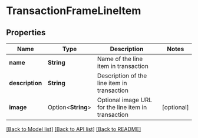 # TransactionFrameLineItem

## Properties

Name | Type | Description | Notes
------------ | ------------- | ------------- | -------------
**name** | **String** | Name of the line item in transaction | 
**description** | **String** | Description of the line item in transaction | 
**image** | Option<**String**> | Optional image URL for the line item in transaction | [optional]

[[Back to Model list]](../README.md#documentation-for-models) [[Back to API list]](../README.md#documentation-for-api-endpoints) [[Back to README]](../README.md)


